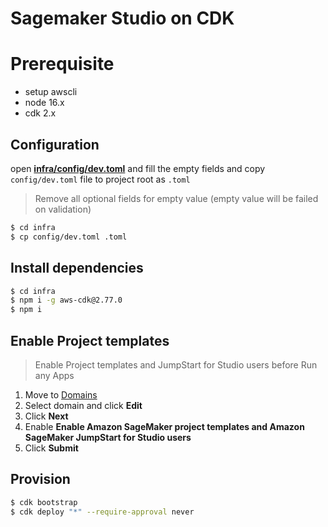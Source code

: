 # Sagemaker Studio on CDK

# Prerequisite

- setup awscli
- node 16.x
- cdk 2.x

## Configuration

open [**infra/config/dev.toml**](/infra/config/dev.toml) and fill the empty fields
and copy `config/dev.toml` file to project root as `.toml`

> Remove all optional fields for empty value (empty value will be failed on validation)

```bash
$ cd infra
$ cp config/dev.toml .toml
```

## Install dependencies

```bash
$ cd infra
$ npm i -g aws-cdk@2.77.0
$ npm i
```

## Enable Project templates

> Enable Project templates and JumpStart for Studio users before Run any Apps

1. Move to [Domains](https://ap-northeast-2.console.aws.amazon.com/sagemaker/home?region=ap-northeast-2#/studio)
2. Select domain and click **Edit**
3. Click **Next**
4. Enable **Enable Amazon SageMaker project templates and Amazon SageMaker JumpStart for Studio users**
5. Click **Submit**

## Provision

```bash
$ cdk bootstrap
$ cdk deploy "*" --require-approval never
```

